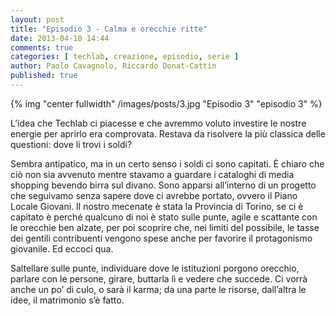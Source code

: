 ```yaml
---
layout: post
title: "Episodio 3 - Calma e orecchie ritte"
date: 2013-04-10 14:44
comments: true
categories: [ techlab, creazione, episodio, serie ]
author: Paolo Cavagnolo, Riccardo Donat-Cattin
published: true
---
```


{% img "center fullwidth" /images/posts/3.jpg "Episodio 3" "episodio 3" %}

L’idea che Techlab ci piacesse e che avremmo voluto investire le nostre energie per aprirlo era comprovata. Restava da risolvere la più classica delle questioni: dove li trovi i soldi?

Sembra antipatico, ma in un certo senso i soldi ci sono capitati. È chiaro che ciò non sia avvenuto mentre stavamo a guardare i cataloghi di media shopping bevendo birra sul divano. Sono apparsi all’interno di un progetto che seguivamo senza sapere dove ci avrebbe portato, ovvero il Piano Locale Giovani. Il nostro mecenate è stata la Provincia di Torino, se ci è capitato è perché qualcuno di noi è stato sulle punte, agile e scattante con le orecchie ben alzate, per poi scoprire che, nei limiti del possibile, le tasse dei gentili contribuenti vengono spese anche per favorire il protagonismo giovanile. Ed eccoci qua.

Saltellare sulle punte, individuare dove le istituzioni porgono orecchio, parlare con le persone, girare, buttarla lì e vedere che succede. Ci vorrà anche un po’ di culo, o sarà il karma; da una parte le risorse, dall’altra le idee, il matrimonio s’è fatto.
